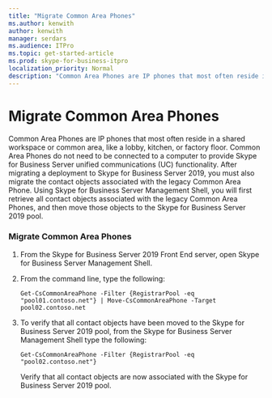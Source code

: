 ```yaml
---
title: "Migrate Common Area Phones"
ms.author: kenwith
author: kenwith
manager: serdars
ms.audience: ITPro
ms.topic: get-started-article
ms.prod: skype-for-business-itpro
localization_priority: Normal
description: "Common Area Phones are IP phones that most often reside in a shared workspace or common area, like a lobby, kitchen, or factory floor. Common Area Phones do not need to be connected to a computer to provide Skype for Business Server unified communications (UC) functionality. After migrating a deployment to Skype for Business Server 2019, you must also migrate the contact objects associated with the legacy Common Area Phone. Using Skype for Business Server Management Shell you will first retrieve all contact objects associated with the legacy Common Area Phones, and then move those objects to the Skype for Business Server 2019 pool."
---
```


# Migrate Common Area Phones

Common Area Phones are IP phones that most often reside in a shared workspace or common area, like a lobby, kitchen, or factory floor. Common Area Phones do not need to be connected to a computer to provide Skype for Business Server unified communications (UC) functionality. After migrating a deployment to Skype for Business Server 2019, you must also migrate the contact objects associated with the legacy Common Area Phone. Using Skype for Business Server Management Shell, you will first retrieve all contact objects associated with the legacy Common Area Phones, and then move those objects to the Skype for Business Server 2019 pool.
  
### Migrate Common Area Phones

1. From the Skype for Business Server 2019 Front End server, open Skype for Business Server Management Shell.
    
2. From the command line, type the following:
    
   ```
   Get-CsCommonAreaPhone -Filter {RegistrarPool -eq "pool01.contoso.net"} | Move-CsCommonAreaPhone -Target pool02.contoso.net
   ```

3. To verify that all contact objects have been moved to the Skype for Business Server 2019 pool, from the Skype for Business Server Management Shell type the following:
    
   ```
   Get-CsCommonAreaPhone -Filter {RegistrarPool -eq "pool02.contoso.net"}
   ```

    Verify that all contact objects are now associated with the Skype for Business Server 2019 pool.
    

